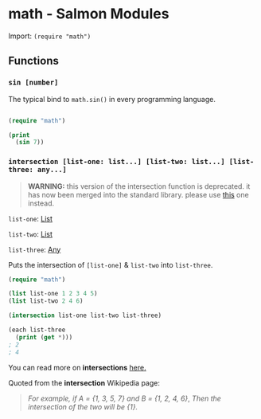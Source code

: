 # math - Salmon Modules

Import: `(require "math")`

## Functions

### `sin [number]`

The typical bind to `math.sin()` in every programming language.

```lisp

(require "math")

(print 
  (sin 7))

```

### `intersection [list-one: list...] [list-two: list...] [list-three: any...]`

> **WARNING:** this version of the intersection function is deprecated.
> it has now been merged into the standard library.
> please use [this](std.md) one instead.

`list-one`: [List](../Language/Types/List.md)

`list-two`: [List](../Language/Types/List.md)

`list-three`: [Any](../Language/Types/Any.md)

Puts the intersection of `[list-one]` & `list-two` into `list-three`.

```lisp
(require "math")

(list list-one 1 2 3 4 5)
(list list-two 2 4 6)

(intersection list-one list-two list-three)

(each list-three
  (print (get *)))
; 2
; 4
```

You can read more on **intersections** [here.](https://en.wikipedia.org/wiki/Intersection)

Quoted from the **intersection** Wikipedia page:
> *For example, if A = {1, 3, 5, 7} and B = {1, 2, 4, 6}*,
> *Then the intersection of the two will be {1}.*
